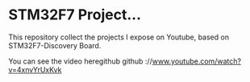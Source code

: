 # STM32F7 Project...

This repository collect the projects I expose on Youtube, based on STM32F7-Discovery Board.

You can see the video heregithub 
github ://www.youtube.com/watch?v=4xnvYrUxKvk
